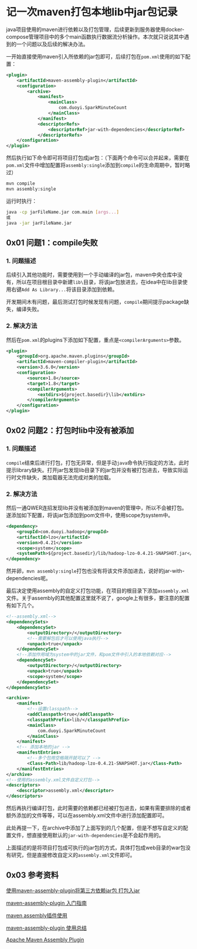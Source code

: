 # 记一次maven打包本地lib中jar包记录

java项目使用的maven进行依赖以及打包管理，后续更新到服务器使用docker-compose管理项目中的多个main函数执行数据流分析操作。本次就只说说其中遇到的一个问题以及后续的解决办法。

一开始直接使用maven引入所依赖的jar包即可，后续打包在`pom.xml`使用的如下配置：

```xml
<plugin>
    <artifactId>maven-assembly-plugin</artifactId>
    <configuration>
        <archive>
            <manifest>
                <mainClass>
                    com.duoyi.SparkMinuteCount
                </mainClass>
            </manifest>
            <descriptorRefs>
                <descriptorRef>jar-with-dependencies</descriptorRef>
            </descriptorRefs>
    </configuration>
</plugin>
```

然后执行如下命令即可将项目打包成jar包：（下面两个命令可以合并起来，需要在`pom.xml`文件中增加配置将`assembly:single`添加到`compile`的生命周期中，暂时略过）

```bash
mvn compile
mvn assembly:single
```

运行时执行：

```bash
java -cp jarFileName.jar com.main [args...]
或
java -jar jarFileName.jar
```



## 0x01 问题1：compile失败

### 1. 问题描述

后续引入其他功能时，需要使用到一个手动编译的jar包，maven中央仓库中没有，所以在项目根目录中新建`lib\`目录，将该jar包放进去，在idea中在lib目录使用右键`Add As Library...`将该目录添加到依赖。

开发期间木有问题，最后测试打包时候发现有问题，`compile`期间提示package缺失，编译失败。

### 2. 解决方法

然后在`pom.xml`的plugins下添加如下配置，重点是`<compilerArguments>`参数。

```xml
<plugin>
    <groupId>org.apache.maven.plugins</groupId>
    <artifactId>maven-compiler-plugin</artifactId>
    <version>3.6.0</version>
    <configuration>
        <source>1.8</source>
        <target>1.8</target>
        <compilerArguments>
            <extdirs>${project.basedir}\lib</extdirs>
        </compilerArguments>
    </configuration>
</plugin>
```





## 0x02 问题2：打包时lib中没有被添加

### 1. 问题描述

`compile`结束后进行打包，打包无异常，但是手动`java`命令执行指定的方法，此时提示library缺失。打开jar包发现lib目录下的jar包并没有被打包进去，导致实际运行时文件缺失，类加载器无法完成对类的加载。

### 2. 解决方法

然后一通QWER连招发现lib并没有被添加到maven的管理中，所以不会被打包。遂添加如下配置，将该jar包添加到pom文件中，使用scope为system中。

```xml
<dependency>
    <groupId>com.duoyi.hadoop</groupId>
    <artifactId>lzo</artifactId>
    <version>0.4.21</version>
    <scope>system</scope>
    <systemPath>${project.basedir}/lib/hadoop-lzo-0.4.21-SNAPSHOT.jar</systemPath>
</dependency>
```

然并卵，`mvn assembly:single`打包也没有将该文件添加进去，说好的jar-with-dependencies呢。

最后决定使用assembly的自定义打包功能，在项目的根目录下添加`assembly.xml`文件。关于assembly的其他配置这里就不说了，google上有很多，要注意的配置有如下几个。

```xml
<!--assembly.xml-->
<dependencySets>
    <dependencySet>
        <outputDirectory>/</outputDirectory>
        <!--需要解包后才可以使用java执行-->
        <unpack>true</unpack>
    </dependencySet>
    <!--添加作用域为system中的jar文件，和pom文件中引入的本地依赖对应-->
    <dependencySet>
        <outputDirectory>/</outputDirectory>
        <unpack>true</unpack>
        <scope>system</scope>
    </dependencySet>
</dependencySets>
```

```xml
<archive>
    <manifest>
        <!--设置classpath-->
        <addClasspath>true</addClasspath>
        <classpathPrefix>lib/</classpathPrefix>
        <mainClass>
            com.duoyi.SparkMinuteCount
        </mainClass>
    </manifest>
    <!-- 添加本地的jar -->
    <manifestEntries>
        <!--多个包用空格隔开就可以了 -->
        <Class-Path>lib/hadoop-lzo-0.4.21-SNAPSHOT.jar</Class-Path>
    </manifestEntries>
</archive>
<!--使用的assembly.xml文件自定义打包-->
<descriptors>
    <descriptor>assembly.xml</descriptor>
</descriptors>
```

然后再执行编译打包，此时需要的依赖都已经被打包进去，如果有需要排除的或者额外添加的文件等等，可以在assembly.xml文件中进行添加配置即可。

此处再提一下，在archive中添加了上面写到的几个配置，但是不想写自定义的配置文件，想直接使用默认的`jar-with-dependencies`是不会起作用的。



上面描述的是将项目打包成可执行的jar包的方式，具体打包成web目录的war包没有研究，但是直接修改自定义的`assembly.xml`文件即可。



## 0x03 参考资料

[使用maven-assembly-plugin将第三方依赖jar包 打包入jar](https://my.oschina.net/hccake/blog/1552952)

[maven-assembly-plugin 入门指南](https://www.jianshu.com/p/14bcb17b99e0)

[maven assembly插件使用](http://ee-dreamer.com/?p=1129)

[maven-assembly-plugin 使用总结](https://zshell.cc/2016/11/19/tools-maven--assembly_plugin/)

[Apache Maven Assembly Plugin](http://maven.apache.org/plugins/maven-assembly-plugin/)





